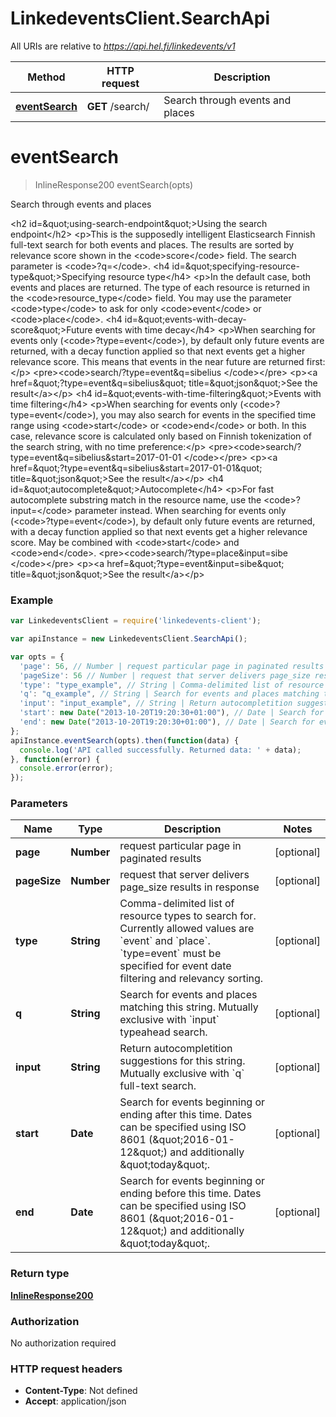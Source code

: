 # LinkedeventsClient.SearchApi

All URIs are relative to *https://api.hel.fi/linkedevents/v1*

Method | HTTP request | Description
------------- | ------------- | -------------
[**eventSearch**](SearchApi.md#eventSearch) | **GET** /search/ | Search through events and places


<a name="eventSearch"></a>
# **eventSearch**
> InlineResponse200 eventSearch(opts)

Search through events and places

&lt;h2 id&#x3D;\&quot;using-search-endpoint\&quot;&gt;Using the search endpoint&lt;/h2&gt; &lt;p&gt;This is the supposedly intelligent Elasticsearch Finnish full-text search for both events and places.     The results are sorted by relevance score shown in the &lt;code&gt;score&lt;/code&gt; field. The search parameter is &lt;code&gt;?q&#x3D;&lt;/code&gt;. &lt;h4 id&#x3D;\&quot;specifying-resource-type\&quot;&gt;Specifying resource type&lt;/h4&gt; &lt;p&gt;In the default case, both events and places are returned. The type of each resource is returned in the     &lt;code&gt;resource_type&lt;/code&gt; field. You may use the parameter &lt;code&gt;type&lt;/code&gt; to ask for only &lt;code&gt;event&lt;/code&gt; or &lt;code&gt;place&lt;/code&gt;. &lt;h4 id&#x3D;\&quot;events-with-decay-score\&quot;&gt;Future events with time decay&lt;/h4&gt; &lt;p&gt;When searching for events only (&lt;code&gt;?type&#x3D;event&lt;/code&gt;), by default only future events are returned, with a decay function applied so that next     events get a higher relevance score. This means that     events in the near future are returned first:&lt;/p&gt; &lt;pre&gt;&lt;code&gt;search/?type&#x3D;event&amp;q&#x3D;sibelius &lt;/code&gt;&lt;/pre&gt; &lt;p&gt;&lt;a href&#x3D;\&quot;?type&#x3D;event&amp;q&#x3D;sibelius\&quot; title&#x3D;\&quot;json\&quot;&gt;See the result&lt;/a&gt;&lt;/p&gt; &lt;h4 id&#x3D;\&quot;events-with-time-filtering\&quot;&gt;Events with time filtering&lt;/h4&gt; &lt;p&gt;When searching for events only (&lt;code&gt;?type&#x3D;event&lt;/code&gt;), you may also search for events in the specified time range using     &lt;code&gt;start&lt;/code&gt; or &lt;code&gt;end&lt;/code&gt; or both. In this case, relevance score is calculated only based on Finnish tokenization of the search string, with no time preference:&lt;/p&gt; &lt;pre&gt;&lt;code&gt;search/?type&#x3D;event&amp;q&#x3D;sibelius&amp;start&#x3D;2017-01-01 &lt;/code&gt;&lt;/pre&gt; &lt;p&gt;&lt;a href&#x3D;\&quot;?type&#x3D;event&amp;q&#x3D;sibelius&amp;start&#x3D;2017-01-01\&quot; title&#x3D;\&quot;json\&quot;&gt;See the result&lt;/a&gt;&lt;/p&gt; &lt;h4 id&#x3D;\&quot;autocomplete\&quot;&gt;Autocomplete&lt;/h4&gt;         &lt;p&gt;For fast autocomplete substring match in the resource name, use the &lt;code&gt;?input&#x3D;&lt;/code&gt; parameter instead.             When searching for events only (&lt;code&gt;?type&#x3D;event&lt;/code&gt;), by default only future events are returned, with a decay function applied so that next     events get a higher relevance score. May be combined with &lt;code&gt;start&lt;/code&gt; and &lt;code&gt;end&lt;/code&gt;. &lt;pre&gt;&lt;code&gt;search/?type&#x3D;place&amp;input&#x3D;sibe &lt;/code&gt;&lt;/pre&gt; &lt;p&gt;&lt;a href&#x3D;\&quot;?type&#x3D;event&amp;input&#x3D;sibe\&quot; title&#x3D;\&quot;json\&quot;&gt;See the result&lt;/a&gt;&lt;/p&gt; 

### Example
```javascript
var LinkedeventsClient = require('linkedevents-client');

var apiInstance = new LinkedeventsClient.SearchApi();

var opts = { 
  'page': 56, // Number | request particular page in paginated results
  'pageSize': 56 // Number | request that server delivers page_size results in response
  'type': "type_example", // String | Comma-delimited list of resource types to search for. Currently allowed values are `event` and `place`. `type=event` must be specified for event date filtering and relevancy sorting.
  'q': "q_example", // String | Search for events and places matching this string. Mutually exclusive with `input` typeahead search.
  'input': "input_example", // String | Return autocompletition suggestions for this string. Mutually exclusive with `q` full-text search.
  'start': new Date("2013-10-20T19:20:30+01:00"), // Date | Search for events beginning or ending after this time. Dates can be specified using ISO 8601 (\"2016-01-12\") and additionally \"today\".
  'end': new Date("2013-10-20T19:20:30+01:00"), // Date | Search for events beginning or ending before this time. Dates can be specified using ISO 8601 (\"2016-01-12\") and additionally \"today\".
};
apiInstance.eventSearch(opts).then(function(data) {
  console.log('API called successfully. Returned data: ' + data);
}, function(error) {
  console.error(error);
});

```

### Parameters

Name | Type | Description  | Notes
------------- | ------------- | ------------- | -------------
 **page** | **Number**| request particular page in paginated results | [optional] 
 **pageSize** | **Number**| request that server delivers page_size results in response | [optional] 
 **type** | **String**| Comma-delimited list of resource types to search for. Currently allowed values are &#x60;event&#x60; and &#x60;place&#x60;. &#x60;type&#x3D;event&#x60; must be specified for event date filtering and relevancy sorting. | [optional] 
 **q** | **String**| Search for events and places matching this string. Mutually exclusive with &#x60;input&#x60; typeahead search. | [optional] 
 **input** | **String**| Return autocompletition suggestions for this string. Mutually exclusive with &#x60;q&#x60; full-text search. | [optional] 
 **start** | **Date**| Search for events beginning or ending after this time. Dates can be specified using ISO 8601 (\&quot;2016-01-12\&quot;) and additionally \&quot;today\&quot;. | [optional] 
 **end** | **Date**| Search for events beginning or ending before this time. Dates can be specified using ISO 8601 (\&quot;2016-01-12\&quot;) and additionally \&quot;today\&quot;. | [optional] 

### Return type

[**InlineResponse200**](InlineResponse200.md)

### Authorization

No authorization required

### HTTP request headers

 - **Content-Type**: Not defined
 - **Accept**: application/json

